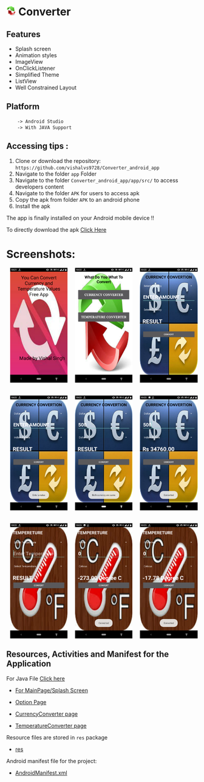 # <img alt="App image" src="app/src/main/res/drawable/convo.jpg" width="5%"> Converter


## Features

* Splash screen
* Animation styles
* ImageView
* OnClickListener
* Simplified Theme
* ListView
* Well Constrained Layout

## Platform
        -> Android Studio
        -> With JAVA Support

## Accessing tips :

1. Clone or download the repository: `https://github.com/vishalvs9728/Converter_android_app`
2. Navigate to the folder `app` Folder
3. Navigate to the folder `Converter_android_app/app/src/` to access developers content
3. Navigate to the folder `APK` for users to access apk
4. Copy the apk from folder `APK` to an android phone
5. Install the apk

The app is finally installed on your Android mobile device !!

To directly download the apk [Click Here](https://github.com/vishalvs9728/Converter_android_app/blob/master/APK/Converter.apk)


 # Screenshots:

<div style="display:flex;">
<img alt="App image" src="Screenshots/img1.png" width="30%" hspace="10">
<img alt="App image" src="Screenshots/img2.png " width="30%" hspace="10">
<img alt="App image" src="Screenshots/img3.png " width="30%" hspace="10">

</div>
<br/>
<br/>
<div style="display:flex;">
<img alt="App image" src="Screenshots/img4.png" width="30%" hspace="10">
<img alt="App image" src="Screenshots/img5.png " width="30%" hspace="10">
<img alt="App image" src="Screenshots/img6.png " width="30%" hspace="10">

</div>
<br/>
<br/>
<div style="display:flex;">
<img alt="App image" src="Screenshots/img7.png" width="30%" hspace="10">
<img alt="App image" src="Screenshots/img8.png " width="30%" hspace="10">
<img alt="App image" src="Screenshots/img9.png " width="30%" hspace="10">

</div>


## Resources, Activities and Manifest for the Application

For Java File [Click here]( https://github.com/vishalvs9728/Converter_android_app/tree/master/app/src/main/java/com/example/admin/converter)

* [For MainPage/Splash Screen](https://github.com/vishalvs9728/Converter_android_app/blob/master/app/src/main/java/com/example/admin/converter/MainActivity.java)

* [Option Page](https://github.com/vishalvs9728/Converter_android_app/blob/master/app/src/main/java/com/example/admin/converter/Main2Activity.java)

* [CurrencyConverter page](https://github.com/vishalvs9728/Converter_android_app/blob/master/app/src/main/java/com/example/admin/converter/Currency.java)

* [TemperatureConverter page](https://github.com/vishalvs9728/Converter_android_app/blob/master/app/src/main/java/com/example/admin/converter/Temp.java)

Resource files are stored in `res` package

* [res](https://github.com/vishalvs9728/Converter_android_app/tree/master/app/src/main/res)

Android manifest file for the project:

* [AndroidManifest.xml]( https://github.com/vishalvs9728/Converter_android_app/blob/master/app/src/main/AndroidManifest.xml)
